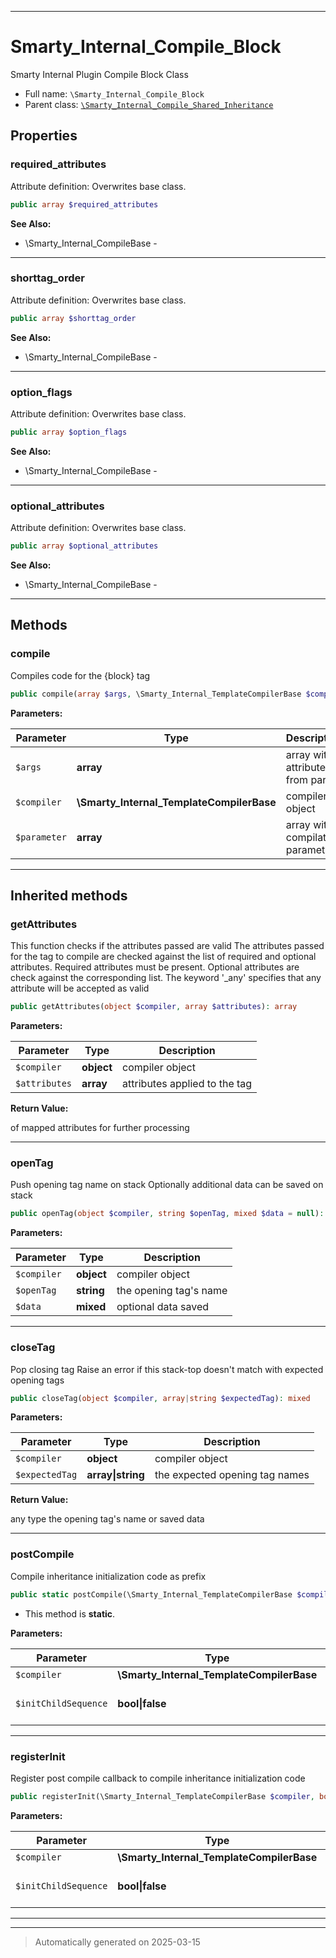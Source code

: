 ***

# Smarty_Internal_Compile_Block

Smarty Internal Plugin Compile Block Class



* Full name: `\Smarty_Internal_Compile_Block`
* Parent class: [`\Smarty_Internal_Compile_Shared_Inheritance`](./Smarty_Internal_Compile_Shared_Inheritance.md)



## Properties


### required_attributes

Attribute definition: Overwrites base class.

```php
public array $required_attributes
```





**See Also:**

* \Smarty_Internal_CompileBase - 

***

### shorttag_order

Attribute definition: Overwrites base class.

```php
public array $shorttag_order
```





**See Also:**

* \Smarty_Internal_CompileBase - 

***

### option_flags

Attribute definition: Overwrites base class.

```php
public array $option_flags
```





**See Also:**

* \Smarty_Internal_CompileBase - 

***

### optional_attributes

Attribute definition: Overwrites base class.

```php
public array $optional_attributes
```





**See Also:**

* \Smarty_Internal_CompileBase - 

***

## Methods


### compile

Compiles code for the {block} tag

```php
public compile(array $args, \Smarty_Internal_TemplateCompilerBase $compiler, array $parameter): mixed
```








**Parameters:**

| Parameter | Type | Description |
|-----------|------|-------------|
| `$args` | **array** | array with attributes from parser |
| `$compiler` | **\Smarty_Internal_TemplateCompilerBase** | compiler object |
| `$parameter` | **array** | array with compilation parameter |





***


## Inherited methods


### getAttributes

This function checks if the attributes passed are valid
The attributes passed for the tag to compile are checked against the list of required and
optional attributes. Required attributes must be present. Optional attributes are check against
the corresponding list. The keyword '_any' specifies that any attribute will be accepted
as valid

```php
public getAttributes(object $compiler, array $attributes): array
```








**Parameters:**

| Parameter | Type | Description |
|-----------|------|-------------|
| `$compiler` | **object** | compiler object |
| `$attributes` | **array** | attributes applied to the tag |


**Return Value:**

of mapped attributes for further processing




***

### openTag

Push opening tag name on stack
Optionally additional data can be saved on stack

```php
public openTag(object $compiler, string $openTag, mixed $data = null): mixed
```








**Parameters:**

| Parameter | Type | Description |
|-----------|------|-------------|
| `$compiler` | **object** | compiler object |
| `$openTag` | **string** | the opening tag&#039;s name |
| `$data` | **mixed** | optional data saved |





***

### closeTag

Pop closing tag
Raise an error if this stack-top doesn't match with expected opening tags

```php
public closeTag(object $compiler, array|string $expectedTag): mixed
```








**Parameters:**

| Parameter | Type | Description |
|-----------|------|-------------|
| `$compiler` | **object** | compiler object |
| `$expectedTag` | **array&#124;string** | the expected opening tag names |


**Return Value:**

any type the opening tag's name or saved data




***

### postCompile

Compile inheritance initialization code as prefix

```php
public static postCompile(\Smarty_Internal_TemplateCompilerBase $compiler, bool|false $initChildSequence = false): mixed
```



* This method is **static**.




**Parameters:**

| Parameter | Type | Description |
|-----------|------|-------------|
| `$compiler` | **\Smarty_Internal_TemplateCompilerBase** |  |
| `$initChildSequence` | **bool&#124;false** | if true force child template |





***

### registerInit

Register post compile callback to compile inheritance initialization code

```php
public registerInit(\Smarty_Internal_TemplateCompilerBase $compiler, bool|false $initChildSequence = false): mixed
```








**Parameters:**

| Parameter | Type | Description |
|-----------|------|-------------|
| `$compiler` | **\Smarty_Internal_TemplateCompilerBase** |  |
| `$initChildSequence` | **bool&#124;false** | if true force child template |





***


***
> Automatically generated on 2025-03-15
